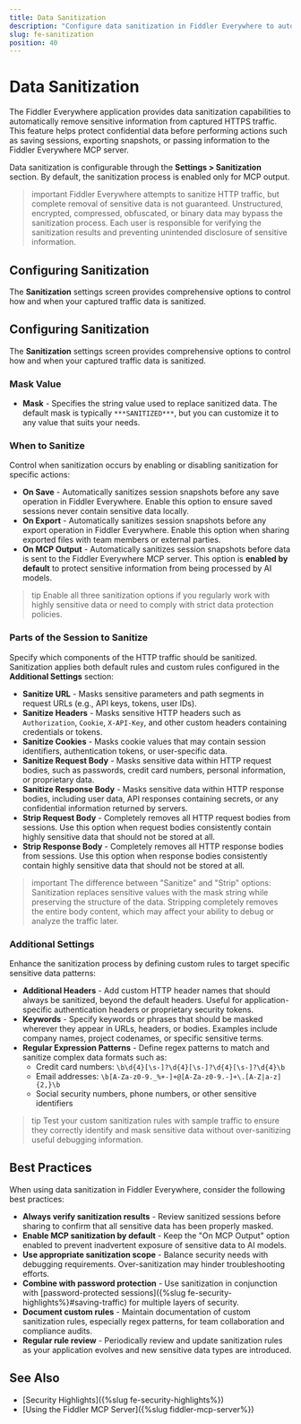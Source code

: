 ```yaml
---
title: Data Sanitization
description: "Configure data sanitization in Fiddler Everywhere to automatically remove sensitive information from captured HTTPS traffic before saving, exporting, or sharing with the MCP server."
slug: fe-sanitization
position: 40
---
```


# Data Sanitization

The Fiddler Everywhere application provides data sanitization capabilities to automatically remove sensitive information from captured HTTPS traffic. This feature helps protect confidential data before performing actions such as saving sessions, exporting snapshots, or passing information to the Fiddler Everywhere MCP server.

Data sanitization is configurable through the **Settings > Sanitization** section. By default, the sanitization process is enabled only for MCP output.

>important Fiddler Everywhere attempts to sanitize HTTP traffic, but complete removal of sensitive data is not guaranteed. Unstructured, encrypted, compressed, obfuscated, or binary data may bypass the sanitization process. Each user is responsible for verifying the sanitization results and preventing unintended disclosure of sensitive information.

## Configuring Sanitization

The **Sanitization** settings screen provides comprehensive options to control how and when your captured traffic data is sanitized.

## Configuring Sanitization

The **Sanitization** settings screen provides comprehensive options to control how and when your captured traffic data is sanitized.

### Mask Value

- **Mask** - Specifies the string value used to replace sanitized data. The default mask is typically `***SANITIZED***`, but you can customize it to any value that suits your needs.

### When to Sanitize

Control when sanitization occurs by enabling or disabling sanitization for specific actions:

- **On Save** - Automatically sanitizes session snapshots before any save operation in Fiddler Everywhere. Enable this option to ensure saved sessions never contain sensitive data locally.
- **On Export** - Automatically sanitizes session snapshots before any export operation in Fiddler Everywhere. Enable this option when sharing exported files with team members or external parties.
- **On MCP Output** - Automatically sanitizes session snapshots before data is sent to the Fiddler Everywhere MCP server. This option is **enabled by default** to protect sensitive information from being processed by AI models.

>tip Enable all three sanitization options if you regularly work with highly sensitive data or need to comply with strict data protection policies.

### Parts of the Session to Sanitize

Specify which components of the HTTP traffic should be sanitized. Sanitization applies both default rules and custom rules configured in the **Additional Settings** section:

- **Sanitize URL** - Masks sensitive parameters and path segments in request URLs (e.g., API keys, tokens, user IDs).
- **Sanitize Headers** - Masks sensitive HTTP headers such as `Authorization`, `Cookie`, `X-API-Key`, and other custom headers containing credentials or tokens.
- **Sanitize Cookies** - Masks cookie values that may contain session identifiers, authentication tokens, or user-specific data.
- **Sanitize Request Body** - Masks sensitive data within HTTP request bodies, such as passwords, credit card numbers, personal information, or proprietary data.
- **Sanitize Response Body** - Masks sensitive data within HTTP response bodies, including user data, API responses containing secrets, or any confidential information returned by servers.
- **Strip Request Body** - Completely removes all HTTP request bodies from sessions. Use this option when request bodies consistently contain highly sensitive data that should not be stored at all.
- **Strip Response Body** - Completely removes all HTTP response bodies from sessions. Use this option when response bodies consistently contain highly sensitive data that should not be stored at all.

>important The difference between "Sanitize" and "Strip" options: Sanitization replaces sensitive values with the mask string while preserving the structure of the data. Stripping completely removes the entire body content, which may affect your ability to debug or analyze the traffic later.

### Additional Settings

Enhance the sanitization process by defining custom rules to target specific sensitive data patterns:

- **Additional Headers** - Add custom HTTP header names that should always be sanitized, beyond the default headers. Useful for application-specific authentication headers or proprietary security tokens.
- **Keywords** - Specify keywords or phrases that should be masked wherever they appear in URLs, headers, or bodies. Examples include company names, project codenames, or specific sensitive terms.
- **Regular Expression Patterns** - Define regex patterns to match and sanitize complex data formats such as:
  - Credit card numbers: `\b\d{4}[\s-]?\d{4}[\s-]?\d{4}[\s-]?\d{4}\b`
  - Email addresses: `\b[A-Za-z0-9._%+-]+@[A-Za-z0-9.-]+\.[A-Z|a-z]{2,}\b`
  - Social security numbers, phone numbers, or other sensitive identifiers

>tip Test your custom sanitization rules with sample traffic to ensure they correctly identify and mask sensitive data without over-sanitizing useful debugging information.

## Best Practices

When using data sanitization in Fiddler Everywhere, consider the following best practices:

- **Always verify sanitization results** - Review sanitized sessions before sharing to confirm that all sensitive data has been properly masked.
- **Enable MCP sanitization by default** - Keep the "On MCP Output" option enabled to prevent inadvertent exposure of sensitive data to AI models.
- **Use appropriate sanitization scope** - Balance security needs with debugging requirements. Over-sanitization may hinder troubleshooting efforts.
- **Combine with password protection** - Use sanitization in conjunction with [password-protected sessions]({%slug fe-security-highlights%}#saving-traffic) for multiple layers of security.
- **Document custom rules** - Maintain documentation of custom sanitization rules, especially regex patterns, for team collaboration and compliance audits.
- **Regular rule review** - Periodically review and update sanitization rules as your application evolves and new sensitive data types are introduced.

## See Also

- [Security Highlights]({%slug fe-security-highlights%})
- [Using the Fiddler MCP Server]({%slug fiddler-mcp-server%}) 